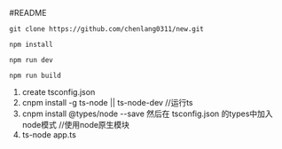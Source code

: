 #README 
```
git clone https://github.com/chenlang0311/new.git

npm install 

npm run dev

npm run build
```
1. create tsconfig.json
2. cnpm install -g ts-node || ts-node-dev //运行ts
3. cnpm install @types/node --save 然后在 tsconfig.json 的types中加入node模式 //使用node原生模块
4. ts-node app.ts 